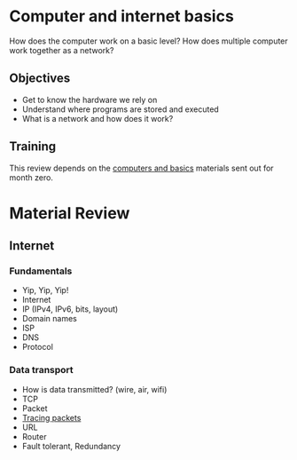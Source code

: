 # Computer and internet basics
How does the computer work on a basic level? How does multiple computer work together as a network?

## Objectives
 - Get to know the hardware we rely on
 - Understand where programs are stored and executed
 - What is a network and how does it work?

## Training

This review depends on the [computers and basics](../../preparation/computers-and-internet) materials sent out for month zero.

# Material Review

## Internet

### Fundamentals
 - Yip, Yip, Yip!
 - Internet
 - IP (IPv4, IPv6, bits, layout)
 - Domain names
 - ISP
 - DNS
 - Protocol

### Data transport
 - How is data transmitted? (wire, air, wifi)
 - TCP
 - Packet
 - [Tracing packets](http://www.monitis.com/traceroute/index.jsp?url=index.hu&testId=1808158)
 - URL
 - Router
 - Fault tolerant, Redundancy